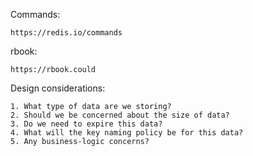 Commands:
```
https://redis.io/commands
```
rbook:
```
https://rbook.could
```

Design considerations:
```
1. What type of data are we storing?
2. Should we be concerned about the size of data?
3. Do we need to expire this data?
4. What will the key naming policy be for this data?
5. Any business-logic concerns?
```
